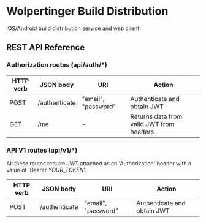 # Wolpertinger Build Distribution

iOS/Android build distribution service and web client

## REST API Reference
### Authorization routes (api/auth/*)
| HTTP verb | JSON body | URI | Action |
| ------------- | ------------- | ------------- | ------------- |
| POST  | /authenticate  | "email", "password"  | Authenticate and obtain JWT  |
| GET  | /me  | -  | Returns data from valid JWT from headers  |
### API V1 routes (api/v1/*)
All these routes require JWT attached as an 'Authorization' header with a value of 'Bearer *YOUR_TOKEN*'.

| HTTP verb | JSON body | URI | Action |
| ------------- | ------------- | ------------- | ------------- |
| POST  | /authenticate  | "email", "password"  | Authenticate and obtain JWT  |
